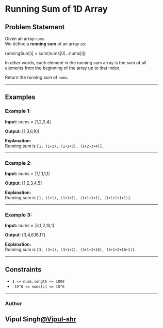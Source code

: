 # Running Sum of 1D Array

## Problem Statement
Given an array `nums`.  
We define a **running sum** of an array as:  

runningSum[i] = sum(nums[0]…nums[i])

In other words, each element in the running sum array is the sum of all elements from the beginning of the array up to that index.  

Return the running sum of `nums`.

---

## Examples

### Example 1:
**Input:**
nums = [1,2,3,4]


**Output:**
[1,3,6,10]

**Explanation:**  
Running sum is `[1, (1+2), (1+2+3), (1+2+3+4)]`.

---

### Example 2:
**Input:**
nums = [1,1,1,1,1]

**Output:**
[1,2,3,4,5]


**Explanation:**  
Running sum is `[1, (1+1), (1+1+1), (1+1+1+1), (1+1+1+1+1)]`.

---

### Example 3:
**Input:**
nums = [3,1,2,10,1]

**Output:**
[3,4,6,16,17]

**Explanation:**  
Running sum is `[3, (3+1), (3+1+2), (3+1+2+10), (3+1+2+10+1)]`.

---

## Constraints
- `1 <= nums.length <= 1000`  
- `-10^6 <= nums[i] <= 10^6`

---
 ### Author 
 Vipul Singh[@Vipul-shr](https://github.com/Vipul-shr)
---
